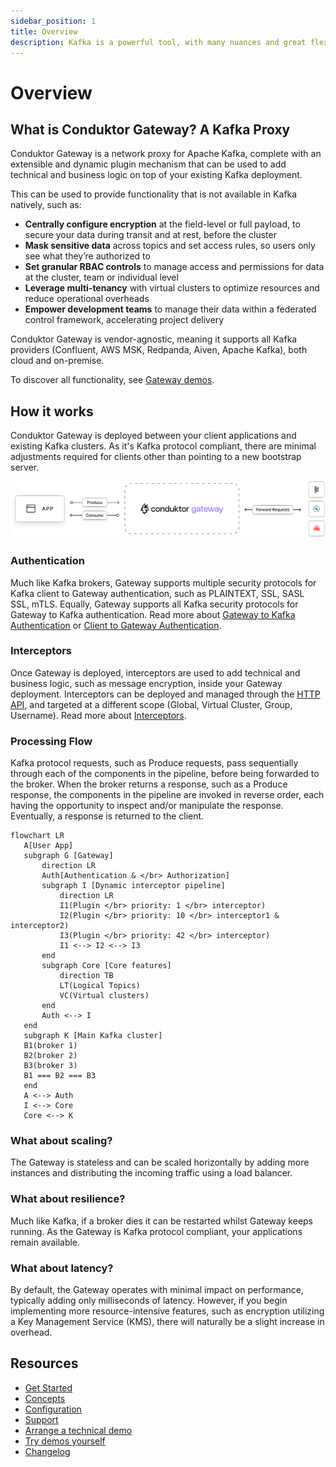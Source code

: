 ```yaml
---
sidebar_position: 1
title: Overview
description: Kafka is a powerful tool, with many nuances and great flexibility. However, this power and flexibility can lead to challenges around managing and bringing structure to your Kafka ecosystem, especially as it grows.
---
```


# Overview

## What is Conduktor Gateway? A Kafka Proxy

Conduktor Gateway is a network proxy for Apache Kafka, complete with an extensible and dynamic plugin mechanism that can be used to add technical and business logic on top of your existing Kafka deployment.

This can be used to provide functionality that is not available in Kafka natively, such as:
 - **Centrally configure encryption** at the field-level or full payload, to secure your data during transit and at rest, before the cluster
 - **Mask sensitive data** across topics and set access rules, so users only see what they’re authorized to
 - **Set granular RBAC controls** to manage access and permissions for data at the cluster, team or individual level 
 - **Leverage multi-tenancy** with virtual clusters to optimize resources and reduce operational overheads
 - **Empower development teams** to manage their data within a federated control framework, accelerating project delivery

Conduktor Gateway is vendor-agnostic, meaning it supports all Kafka providers (Confluent, AWS MSK, Redpanda, Aiven, Apache Kafka), both cloud and on-premise.

To discover all functionality, see [Gateway demos](https://docs.conduktor.io/gateway/demos/).

## How it works

Conduktor Gateway is deployed between your client applications and existing Kafka clusters.   As it's Kafka protocol compliant, there are minimal adjustments required for clients other than pointing to a new bootstrap server.

![conduktor-gateway](./medias/conduktor-gateway.svg)

### Authentication

Much like Kafka brokers, Gateway supports multiple security protocols for Kafka client to Gateway authentication, such as PLAINTEXT, SSL, SASL SSL, mTLS. Equally, Gateway supports all Kafka security protocols for Gateway to Kafka authentication. Read more about [Gateway to Kafka Authentication](/gateway/configuration/kafka-authentication/) or [Client to Gateway Authentication](/gateway/configuration/client-authentication/).

### Interceptors

Once Gateway is deployed, interceptors are used to add technical and business logic, such as message encryption, inside your Gateway deployment. Interceptors can be deployed and managed through the [HTTP API](https://developers.conduktor.io/), and targeted at a different scope (Global, Virtual Cluster, Group, Username). Read more about [Interceptors](concepts/interceptors).

### Processing Flow

Kafka protocol requests, such as Produce requests, pass sequentially through each of the components in the pipeline, before being forwarded to the broker. When the broker returns a response, such as a Produce response, the components in the pipeline are invoked in reverse order, each having the opportunity to inspect and/or manipulate the response. Eventually, a response is returned to the client.

 ```mermaid
flowchart LR
    A[User App]
    subgraph G [Gateway]
        direction LR
        Auth[Authentication & </br> Authorization]
        subgraph I [Dynamic interceptor pipeline]
            direction LR
            I1(Plugin </br> priority: 1 </br> interceptor)
            I2(Plugin </br> priority: 10 </br> interceptor1 & interceptor2)
            I3(Plugin </br> priority: 42 </br> interceptor)
            I1 <--> I2 <--> I3
        end
        subgraph Core [Core features]
            direction TB
            LT(Logical Topics)
            VC(Virtual clusters)
        end
        Auth <--> I
    end
    subgraph K [Main Kafka cluster]
    B1(broker 1)
    B2(broker 2)
    B3(broker 3)
    B1 === B2 === B3
    end
    A <--> Auth
    I <--> Core
    Core <--> K
```

### What about scaling?
The Gateway is stateless and can be scaled horizontally by adding more instances and distributing the incoming traffic using a load balancer.

### What about resilience?
Much like Kafka, if a broker dies it can be restarted whilst Gateway keeps running. As the Gateway is Kafka protocol compliant, your applications remain available.

### What about latency?
By default, the Gateway operates with minimal impact on performance, typically adding only milliseconds of latency. However, if you begin implementing more resource-intensive features, such as encryption utilizing a Key Management Service (KMS), there will naturally be a slight increase in overhead.

## Resources

- [Get Started](./get-started/docker.md)
- [Concepts](./concepts/index.md)
- [Configuration](./configuration/index.md)
- [Support](https://www.conduktor.io/contact/support)
- [Arrange a technical demo](https://www.conduktor.io/contact/demo/?utm_source=docs&utm_medium=webpage)
- [Try demos yourself](https://github.com/conduktor/conduktor-gateway-demos)
- [Changelog](https://www.conduktor.io/changelog/)